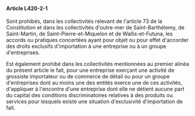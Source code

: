 #### Article L420-2-1

Sont prohibés, dans les collectivités relevant de l'article 73 de la Constitution et dans les collectivités d'outre-mer de Saint-Barthélemy, de Saint-Martin, de Saint-Pierre-et-Miquelon et de Wallis-et-Futuna, les accords ou pratiques concertées ayant pour objet ou pour effet d'accorder des droits exclusifs d'importation à une entreprise ou à un groupe d'entreprises.

Est également prohibé dans les collectivités mentionnées au premier alinéa du présent article le fait, pour une entreprise exerçant une activité de grossiste importateur ou de commerce de détail ou pour un groupe d'entreprises dont au moins une des entités exerce une de ces activités, d'appliquer à l'encontre d'une entreprise dont elle ne détient aucune part du capital des conditions discriminatoires relatives à des produits ou services pour lesquels existe une situation d'exclusivité d'importation de fait.

